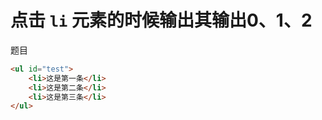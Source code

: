 # 点击 `li` 元素的时候输出其输出0、1、2

题目

```html
<ul id="test">
    <li>这是第一条</li>
    <li>这是第二条</li>
    <li>这是第三条</li>
</ul>
```

```js

```

